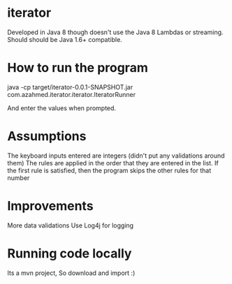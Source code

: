 # iterator
Developed in Java 8 though doesn't use the Java 8 Lambdas or streaming. Should should be Java 1.6+ compatible.
 
# How to run the program
java -cp target/iterator-0.0.1-SNAPSHOT.jar com.azahmed.iterator.iterator.IteratorRunner

And enter the values when prompted. 

# Assumptions
The keyboard inputs entered are integers (didn't put any validations around them)
The rules are applied in the order that they are entered in the list.
If the first rule is satisfied, then the program skips the other rules for that number  

# Improvements
More data validations
Use Log4j for logging

# Running code locally
Its a mvn project, So download and import :)